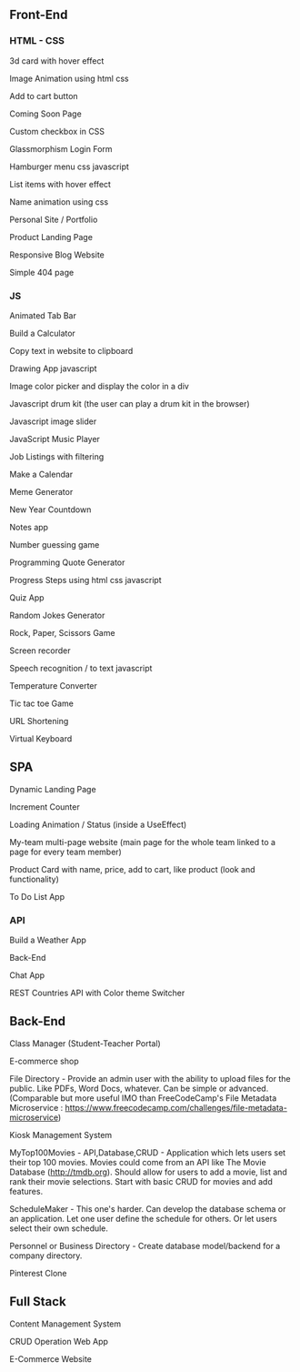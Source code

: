 ## Front-End

### HTML - CSS

3d card with hover effect

Image Animation using html css

Add to cart button

Coming Soon Page

Custom checkbox in CSS

Glassmorphism Login Form

Hamburger menu css javascript

List items with hover effect

Name animation using css

Personal Site / Portfolio

Product Landing Page

Responsive Blog Website

Simple 404 page

### JS

Animated Tab Bar

Build a Calculator

Copy text in website to clipboard

Drawing App javascript

Image color picker and display the color in a div

Javascript drum kit (the user can play a drum kit in the browser)

Javascript image slider

JavaScript Music Player

Job Listings with filtering

Make a Calendar

Meme Generator

New Year Countdown

Notes app

Number guessing game

Programming Quote Generator

Progress Steps using html css javascript

Quiz App

Random Jokes Generator

Rock, Paper, Scissors Game

Screen recorder

Speech recognition / to text javascript

Temperature Converter

Tic tac toe Game

URL Shortening

Virtual Keyboard

## SPA

Dynamic Landing Page

Increment Counter

Loading Animation / Status (inside a UseEffect)

My-team multi-page website (main page for the whole team linked to a page for every team member)

Product Card with name, price, add to cart, like product (look and functionality)

To Do List App

### API

Build a Weather App

Back-End

Chat App

REST Countries API with Color theme Switcher

## Back-End

Class Manager (Student-Teacher Portal)

E-commerce shop

File Directory - Provide an admin user with the ability to upload files for the public. Like PDFs, Word Docs, whatever. Can be simple or advanced. (Comparable but more useful IMO than FreeCodeCamp's File Metadata Microservice : https://www.freecodecamp.com/challenges/file-metadata-microservice)

Kiosk Management System

MyTop100Movies - API,Database,CRUD - Application which lets users set their top 100 movies. Movies could come from an API like The Movie Database (http://tmdb.org). Should allow for users to add a movie, list and rank their movie selections. Start with basic CRUD for movies and add features.

ScheduleMaker - This one's harder. Can develop the database schema or an application. Let one user define the schedule for others. Or let users select their own schedule.

Personnel or Business Directory - Create database model/backend for a company directory.

Pinterest Clone

## Full Stack

Content Management System

CRUD Operation Web App

E-Commerce Website
